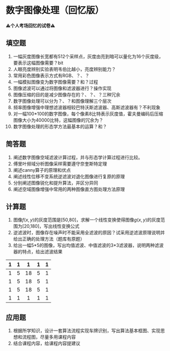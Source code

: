 # 数字图像处理（回忆版）

:warning:**个人考场回忆的试卷**:warning:

## 填空题

1. 一幅灰度图像长宽都有512个采样点，灰度由亮到暗可以量化为16个灰度级，要表示这幅图像需要？bit
2. 人眼亮度辨别实验表明韦伯比越小，亮度辨别能力？
3. 常用彩色图像表示方式有RGB、？、？
4. 一幅模拟图像变为数字图像需要？和？过程
5. 图像滤波可以通过将图像和滤波器进行？操作实现
6. 图像压缩的目的是减少图像存在的？、？、？三种冗余
7. 数字图像处理可以分为？、？和图像理解三个层次
8. 频率图像增强中理想滤波器相较巴特沃斯滤波器、高斯滤波器有？不利现象
9. 对一幅100*100的数字图像，每个像素8比特表示灰度值，霍夫曼编码后压缩图像大小为40000比特，这幅图像的冗余为？
10. 数字图像处理的形态学方法最基本的运算？和？

## 简答题

1. 阐述数字图像空域滤波计算过程，并与形态学计算过程进行比较。
2. 傅里叶频域分析图像采样需要遵守奈奎斯特定理
3. 阐述canny算子的原理和优点
4. 阐述线性位移不变系统逆滤波对退化图像进行复原的原理
5. 分别阐述图像锐化和提升算法，并区分异同
6. 阐述空域图像增强中常用的两种图像直方图处理方法原理

## 计算题

1. 图像$f(x,y)$的灰度范围是[50,80]，求解一个线性变换使得图像$g(x,y)$的灰度范围为[20,180]，写出线性变换公式
2. 逆滤波时，图像存在噪声时不能采用全滤波的原因？试采用逆滤波原理说明并给出正确的处理方法（题库有原题）
3. 给出一幅5\*5的图像，写出均值滤波、中值滤波的3\*3滤波器，说明两种滤波器的特点，给出滤波结果

|  1   |  1   |  1   |  1   |  1   |
| :--: | :--: | :--: | :--: | :--: |
|  1   |  5   |  18  |  5   |  1   |
|  1   |  5   |  18  |  5   |  1   |
|  1   |  5   |  18  |  5   |  1   |
|  1   |  1   |  1   |  1   |  1   |

## 应用题

1. 根据所学知识，设计一套算法流程实现车牌识别，写出算法基本框图、实现思想和流程图，尽量多用课程内容
2. 结合课程内容，给课程内容提建议